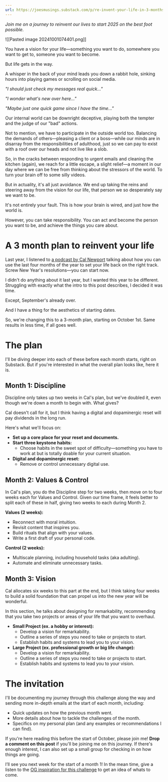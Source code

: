 ```yaml
---
url: https://joesmusings.substack.com/p/re-invent-your-life-in-3-months-starting
---
```


*Join me on a journey to reinvent our lives to start 2025 on the best foot possible.*

![[Pasted image 20241001074401.png]]

You have a vision for your life—something you want to do, somewhere you want to get to, someone you want to become.

But life gets in the way.

A whisper in the back of your mind leads you down a rabbit hole, sinking hours into playing games or scrolling on social media.

_"I should just check my messages real quick..."_

_"I wonder what's new over here..."_

_"Maybe just one quick game since I have the time..."_

Our internal world can be downright deceptive, playing both the tempter and the judge of our "bad" actions.

Not to mention, we have to participate in the outside world too. Balancing the demands of others—pleasing a client or a boss—while our minds are in disarray from the responsibilities of adulthood, just so we can pay to exist with a roof over our heads and not live like a slob.

So, in the cracks between responding to urgent emails and cleaning the kitchen (again), we reach for a little escape, a slight relief—a moment in our day where we can be free from thinking about the stressors of the world. To turn your brain off to some silly videos.

But in actuality, it's all just avoidance. We end up taking the reins and steering away from the vision for our life, that person we so desperately say we want to be.

It's not entirely your fault. This is how your brain is wired, and just how the world is.

However, you can take responsibility. You can act and become the person you want to be, and achieve the things you care about.

# A 3 month plan to reinvent your life

Last year, I listened to [a podcast by Cal Newport](https://youtu.be/0G7Wu4DnDaw) talking about how you can use the last four months of the year to set your life back on the right track. Screw New Year's resolutions—you can start now.

I didn't do anything about it last year, but I wanted this year to be different. Struggling with exactly what the intro to this post describes, I decided it was time.

Except, September's already over.

And I have a thing for the aesthetics of starting dates.

So, we're changing this to a 3-month plan, starting on October 1st. Same results in less time, if all goes well.

# **The plan**

I'll be diving deeper into each of these before each month starts, right on Substack. But if you're interested in what the overall plan looks like, here it is.

## **Month 1: Discipline**

Discipline only takes up two weeks in Cal's plan, but we've doubled it, even though we're down a month to begin with. What gives?

Cal doesn't call for it, but I think having a digital and dopaminergic reset will pay dividends in the long run.

Here's what we'll focus on:

- **Set up a core place for your reset and documents.**
- **Start three keystone habits:**
    - Choose habits in the sweet spot of difficulty—something you have to work at but is totally doable for your current situation.
- **Digital and dopaminergic reset:**
    - Remove or control unnecessary digital use.

## **Month 2: Values & Control**

In Cal's plan, you do the Discipline step for two weeks, then move on to four weeks each for Values and Control. Given our time frame, it feels better to split each of these in half, giving two weeks to each during Month 2.

**Values (2 weeks):**

- Reconnect with moral intuition.
- Revisit content that inspires you.
- Build rituals that align with your values.
- Write a first draft of your personal code.

**Control (2 weeks):**

- Multiscale planning, including household tasks (aka adulting).
- Automate and eliminate unnecessary tasks.

## **Month 3: Vision**

Cal allocates six weeks to this part at the end, but I think taking four weeks to build a solid foundation that can propel us into the new year will be wonderful.

In this section, he talks about designing for remarkability, recommending that you take two projects or areas of your life that you want to overhaul.

- **Small Project (ex. a hobby or interest):**
    - Develop a vision for remarkability.
    - Outline a series of steps you need to take or projects to start.
    - Establish habits and systems to lead you to your vision.
- **Large Project (ex. professional growth or big life change):**
    - Develop a vision for remarkability.
    - Outline a series of steps you need to take or projects to start.
    - Establish habits and systems to lead you to your vision.

# **The invitation**

I'll be documenting my journey through this challenge along the way and sending more in-depth emails at the start of each month, including:

- Quick updates on how the previous month went.
- More details about how to tackle the challenges of the month.
- Specifics on my personal plan (and any examples or recommendations I can find).

If you're here reading this before the start of October, please join me! **Drop a comment on this post** if you'll be joining me on this journey. If there's enough interest, I can also set up a small group for checking in on how things are going.

I’ll see you next week for the start of a month 1! In the mean time, give a listen to the [OG inspiration for this challenge](https://www.youtube.com/watch?v=0G7Wu4DnDaw) to get an idea of whats to come.